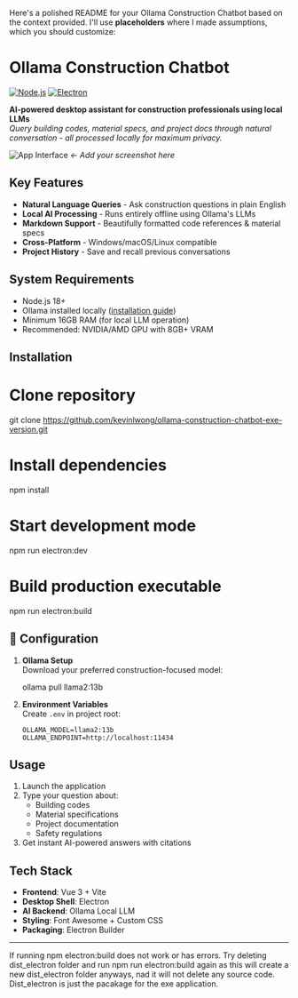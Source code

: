 Here's a polished README for your Ollama Construction Chatbot based on the context provided. I'll use **placeholders** where I made assumptions, which you should customize:


# Ollama Construction Chatbot

[![Node.js](https://img.shields.io/badge/Node.js-18%2B-green)](https://nodejs.org/)
[![Electron](https://img.shields.io/badge/Electron-34-blue)](https://www.electronjs.org/)

**AI-powered desktop assistant for construction professionals using local LLMs**  
*Query building codes, material specs, and project docs through natural conversation - all processed locally for maximum privacy.*

![App Interface](/screenshots/main.png) *← Add your screenshot here*

## Key Features
- **Natural Language Queries** - Ask construction questions in plain English
- **Local AI Processing** - Runs entirely offline using Ollama's LLMs
- **Markdown Support** - Beautifully formatted code references & material specs
- **Cross-Platform** - Windows/macOS/Linux compatible
- **Project History** - Save and recall previous conversations

## System Requirements
- Node.js 18+
- Ollama installed locally ([installation guide](https://ollama.ai/))
- Minimum 16GB RAM (for local LLM operation)
- Recommended: NVIDIA/AMD GPU with 8GB+ VRAM

## Installation


# Clone repository
git clone https://github.com/kevinlwong/ollama-construction-chatbot-exe-version.git

# Install dependencies
npm install

# Start development mode
npm run electron:dev

# Build production executable
npm run electron:build


## 🔧 Configuration

1. **Ollama Setup**  
   Download your preferred construction-focused model:
  
   ollama pull llama2:13b
   

2. **Environment Variables**  
   Create `.env` in project root:
   ```
   OLLAMA_MODEL=llama2:13b
   OLLAMA_ENDPOINT=http://localhost:11434
   ```


## Usage
1. Launch the application
2. Type your question about:
   - Building codes
   - Material specifications
   - Project documentation
   - Safety regulations
3. Get instant AI-powered answers with citations

## Tech Stack
- **Frontend**: Vue 3 + Vite
- **Desktop Shell**: Electron
- **AI Backend**: Ollama Local LLM
- **Styling**: Font Awesome + Custom CSS
- **Packaging**: Electron Builder

---

If running npm electron:build does not work or has errors. Try deleting dist_electron folder and run npm run electron:build again as this will create a new dist_electron folder anyways, nad it will not delete any source code. Dist_electron is just the pacakage for the exe application.
